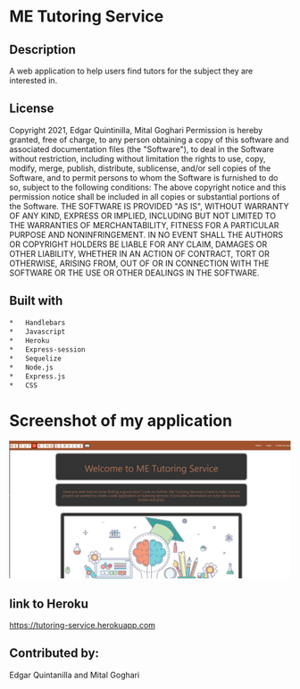 # ME Tutoring Service

## Description

A web application to help users find tutors for the subject they are interested in. 


## License
Copyright 2021, Edgar Quintinilla, Mital Goghari
Permission is hereby granted, free of charge, to any person obtaining a copy of this software and associated documentation files (the "Software"), to deal in the Software without restriction, including without limitation the rights to use, copy, modify, merge, publish, distribute, sublicense, and/or sell copies of the Software, and to permit persons to whom the Software is furnished to do so, subject to the following conditions:
The above copyright notice and this permission notice shall be included in all copies or substantial portions of the Software.
THE SOFTWARE IS PROVIDED "AS IS", WITHOUT WARRANTY OF ANY KIND, EXPRESS OR IMPLIED, INCLUDING BUT NOT LIMITED TO THE WARRANTIES OF MERCHANTABILITY, FITNESS FOR A PARTICULAR PURPOSE AND NONINFRINGEMENT. IN NO EVENT SHALL THE AUTHORS OR COPYRIGHT HOLDERS BE LIABLE FOR ANY CLAIM, DAMAGES OR OTHER LIABILITY, WHETHER IN AN ACTION OF CONTRACT, TORT OR OTHERWISE, ARISING FROM, OUT OF OR IN CONNECTION WITH THE SOFTWARE OR THE USE OR OTHER DEALINGS IN THE SOFTWARE.


## Built with 
    *   Handlebars
    *   Javascript
    *   Heroku
    *   Express-session
    *   Sequelize
    *   Node.js
    *   Express.js  
    *   CSS



# Screenshot of my application

![](./public/images/Screenshot2.png)



## link to Heroku
https://tutoring-service.herokuapp.com



## Contributed by:
Edgar Quintanilla and Mital Goghari




